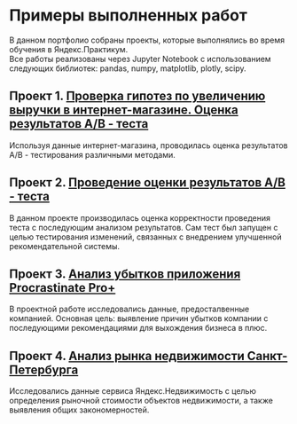 # Примеры выполненных работ
В данном портфолио собраны проекты, которые выполнялись во время обучения в Яндекс.Практикум.\
Все работы реализованы через Jupyter Notebook с использованием следующих библиотек: pandas, numpy, matplotlib, plotly, scipy.
## Проект 1. [Проверка гипотез по увеличению выручки в интернет-магазине. Оценка результатов А/В - теста](https://github.com/irina-shap/Data-analyst-portfolio/tree/main/%D0%9F%D1%80%D0%BE%D0%B5%D0%BA%D1%82%201)
Используя данные интернет-магазина, проводилась оценка результатов А/В - тестирования различными методами. 
## Проект 2. [Проведение оценки результатов А/В - теста](https://github.com/irina-shap/Data-analyst-portfolio/tree/main/%D0%9F%D1%80%D0%BE%D0%B5%D0%BA%D1%82%202)
В данном проекте производилась оценка корректности проведения теста с последующим анализом результатов. Сам тест был запущен с целью тестирования изменений, связанных с внедрением улучшенной рекомендательной системы.
## Проект 3. [Анализ убытков приложения Procrastinate Pro+](https://github.com/irina-shap/Data-analyst-portfolio/tree/main/%D0%9F%D1%80%D0%BE%D0%B5%D0%BA%D1%82%203)
В проектной работе исследовались данные, предосталвенные компанией. Основная цель: выявление причин убытков компании с последующими рекомендациями для выхождения бизнеса в плюс. 
## Проект 4. [Анализ рынка недвижимости Санкт-Петербурга](https://github.com/irina-shap/Data-analyst-portfolio/tree/main/%D0%9F%D1%80%D0%BE%D0%B5%D0%BA%D1%82%204)
Исследовались данные сервиса Яндекс.Недвижимость с целью определения рыночной стоимости объектов недвижимости, а также выявления общих закономерностей.
